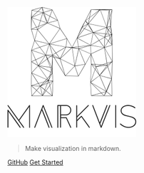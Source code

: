 ![logo](./markvis-logo.svg)

> Make visualization in markdown.

[GitHub](https://github.com/geekplux/markvis)
[Get Started](#usage)
